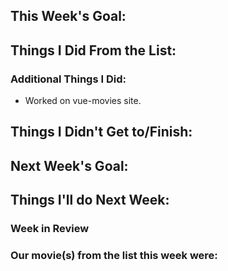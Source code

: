 ## This Week's Goal:

## Things I Did From the List:

### Additional Things I Did:

 - Worked on vue-movies site.

## Things I Didn't Get to/Finish:

## Next Week's Goal: 

## Things I'll do Next Week:

### Week in Review

### Our movie(s) from the list this week were: